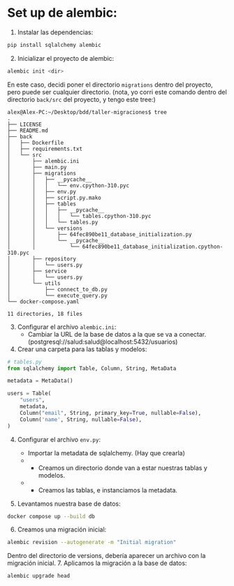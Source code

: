# Set up de alembic:

1. Instalar las dependencias:
```bash
pip install sqlalchemy alembic
```
2. Inicializar el proyecto de alembic:
```bash 
alembic init <dir>
```
En este caso, decidi poner el directorio `migrations` dentro del proyecto, pero puede ser cualquier directorio.
(nota, yo corri este comando dentro del directorio `back/src` del proyecto, y tengo este tree:)
```
alex@Alex-PC:~/Desktop/bdd/taller-migraciones$ tree
.
├── LICENSE
├── README.md
├── back
│   ├── Dockerfile
│   ├── requirements.txt
│   └── src
│       ├── alembic.ini
│       ├── main.py
│       ├── migrations
│       │   ├── __pycache__
│       │   │   └── env.cpython-310.pyc
│       │   ├── env.py
│       │   ├── script.py.mako
│       │   ├── tables
│       │   │   ├── __pycache__
│       │   │   │   └── tables.cpython-310.pyc
│       │   │   └── tables.py
│       │   └── versions
│       │       ├── 64fec890be11_database_initialization.py
│       │       └── __pycache__
│       │           └── 64fec890be11_database_initialization.cpython-310.pyc
│       ├── repository
│       │   └── users.py
│       ├── service
│       │   └── users.py
│       └── utils
│           ├── connect_to_db.py
│           └── execute_query.py
└── docker-compose.yaml

11 directories, 18 files
```
3. Configurar el archivo `alembic.ini`:
    - Cambiar la URL de la base de datos a la que se va a conectar. (postgresql://salud:salud@localhost:5432/usuarios)
4. Crear una carpeta para las tablas y modelos:
```python
# tables.py
from sqlalchemy import Table, Column, String, MetaData

metadata = MetaData()

users = Table(
    "users",
    metadata,
    Column("email", String, primary_key=True, nullable=False),
    Column('name', String, nullable=False),
)
```
4. Configurar el archivo `env.py`:
    - Importar la metadata de sqlalchemy. (Hay que crearla)
    - - Creamos un directorio donde van a estar nuestras tablas y modelos.
    - - Creamos las tablas, e instanciamos la metadata.

5. Levantamos nuestra base de datos:
```bash
docker compose up --build db
```
6. Creamos una migración inicial:
```bash
alembic revision --autogenerate -m "Initial migration"
```
Dentro del directorio de versions, debería aparecer un archivo con la migración inicial.
7. Aplicamos la migración a la base de datos:
```bash
alembic upgrade head
```